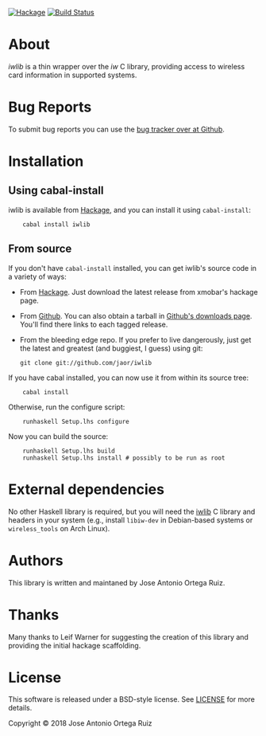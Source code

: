 [![Hackage](https://img.shields.io/hackage/v/iwlib.svg)](http://hackage.haskell.org/package/iwlib)
[![Build Status](https://travis-ci.org/jaor/iwlib.svg?branch=master)](https://travis-ci.org/jaor/iwlib)


# About

*iwlib* is a thin wrapper over the *iw* C library, providing access to
wireless card information in supported systems.

# Bug Reports

To submit bug reports you can use the [bug tracker over at Github].

[bug tracker over at Github]: https://github.com/jaor/iwlib/issues

# Installation

## Using cabal-install

iwlib is available from [Hackage], and you can install it using
`cabal-install`:

        cabal install iwlib

## From source

If you don't have `cabal-install` installed, you can get iwlib's
source code in a variety of ways:

  - From [Hackage]. Just download the latest release from xmobar's
    hackage page.
  - From [Github]. You can also obtain a tarball in [Github's
    downloads page]. You'll find there links to each tagged release.
  - From the bleeding edge repo. If you prefer to live dangerously,
    just get the latest and greatest (and buggiest, I guess) using
    git:

        git clone git://github.com/jaor/iwlib


[Github's downloads page]: https://github.com/jaor/iwlib/downloads

If you have cabal installed, you can now use it from within its source
tree:

        cabal install


Otherwise, run the configure script:

        runhaskell Setup.lhs configure

Now you can build the source:

        runhaskell Setup.lhs build
        runhaskell Setup.lhs install # possibly to be run as root

# External dependencies

No other Haskell library is required, but you will need the [iwlib] C
library and headers in your system (e.g., install `libiw-dev` in
Debian-based systems or `wireless_tools` on Arch Linux).

# Authors

This library is written and maintaned by Jose Antonio Ortega Ruiz.

# Thanks

Many thanks to Leif Warner for suggesting the creation of this library
and providing the initial hackage scaffolding.

# License

This software is released under a BSD-style license. See [LICENSE] for
more details.

Copyright &copy; 2018 Jose Antonio Ortega Ruiz

[Github]: http://github.com/jaor/iwlib/
[Github page]: http://github.com/jaor/iwlib
[Hackage]: http://hackage.haskell.org/package/iwlib/
[LICENSE]: https://github.com/jaor/iwlib/raw/master/license
[iwlib]: http://www.hpl.hp.com/personal/Jean_Tourrilhes/Linux/Tools.html
